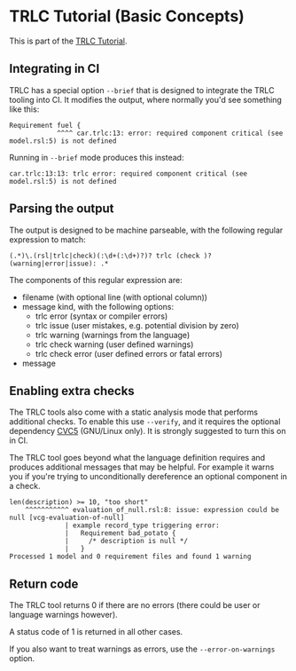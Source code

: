 # TRLC Tutorial (Basic Concepts)

This is part of the [TRLC Tutorial](TUTORIAL.md).

## Integrating in CI

TRLC has a special option `--brief` that is designed to integrate the
TRLC tooling into CI. It modifies the output, where normally you'd see
something like this:

```
Requirement fuel {
            ^^^^ car.trlc:13: error: required component critical (see model.rsl:5) is not defined
```

Running in `--brief` mode produces this instead:

```
car.trlc:13:13: trlc error: required component critical (see model.rsl:5) is not defined
```

## Parsing the output

The output is designed to be machine parseable, with the following
regular expression to match:

```
(.*)\.(rsl|trlc|check)(:\d+(:\d+)?)? trlc (check )?(warning|error|issue): .*
```

The components of this regular expression are:

* filename (with optional line (with optional column))
* message kind, with the following options:
  * trlc error (syntax or compiler errors)
  * trlc issue (user mistakes, e.g. potential division by zero)
  * trlc warning (warnings from the language)
  * trlc check warning (user defined warnings)
  * trlc check error (user defined errors or fatal errors)
* message

## Enabling extra checks

The TRLC tools also come with a static analysis mode that performs
additional checks. To enable this use `--verify`, and it requires the
optional dependency [CVC5](https://pypi.org/project/cvc5/) (GNU/Linux
only). It is strongly suggested to turn this on in CI.

The TRLC tool goes beyond what the language definition requires and
produces additional messages that may be helpful. For example it warns
you if you're trying to unconditionally dereference an optional
component in a check.

```
len(description) >= 10, "too short"
    ^^^^^^^^^^^ evaluation_of_null.rsl:8: issue: expression could be null [vcg-evaluation-of-null]
              | example record_type triggering error:
              |   Requirement bad_potato {
              |     /* description is null */
              |   }
Processed 1 model and 0 requirement files and found 1 warning
```

## Return code

The TRLC tool returns 0 if there are no errors (there could be user or
language warnings however).

A status code of 1 is returned in all other cases.

If you also want to treat warnings as errors, use the
`--error-on-warnings` option.
